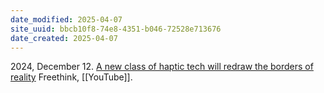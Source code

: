 ```yaml
---
date_modified: 2025-04-07
site_uuid: bbcb10f8-74e8-4351-b046-72528e713676
date_created: 2025-04-07
---
```


2024, December 12. [A new class of haptic tech will redraw the borders of reality](https://youtu.be/KGDWtPeMpDs?si=V14sTwMjBwKvz_VO) Freethink, [[YouTube]].